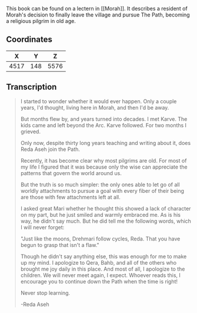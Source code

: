  

This book can be found on a lectern in [[Morah]]. It describes a resident of Morah's decision to finally leave the village and pursue The Path, becoming a religious pilgrim in old age.

## Coordinates
| **X** | **Y** | **Z** |
| :---: | :---: | :---: |
| 4517  |  148  | 5576  |

## Transcription
> I started to wonder whether it would ever happen. Only a couple years, I'd thought, living here in Morah, and then I'd be away.
>
> But months flew by, and years turned into decades. I met Karve. The kids came and left beyond the Arc. Karve followed. For two months I grieved.
>
> Only now, despite thirty long years teaching and writing about it, does Reda Aseh join the Path.
>
> Recently, it has become clear why most pilgrims are old. For most of my life I figured that it was because only the wise can appreciate the patterns that govern the world around us.
>
> But the truth is so much simpler: the only ones able to let go of all worldly attachments to pursue a goal with every fiber of their being are those with few attachments left at all.
>
> I asked great Mari whether he thought this showed a lack of character on my part, but he just smiled and warmly embraced me. As is his way, he didn't say much. But he did tell me the following words, which I will never forget:
>
> "Just like the moons, Drehmari follow cycles, Reda. That you have begun to grasp that isn't a flaw."
>
> Though he didn't say anything else, this was enough for me to make up my mind. I apologize to Qera, Bahb, and all of the others who brought me joy daily in this place. And most of all, I apologize to the children. We will never meet again, I expect. Whoever reads this, I encourage you to continue down the Path when the time is right!
>
> Never stop learning.
>
> -Reda Aseh
